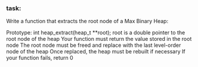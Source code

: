 ### task:

Write a function that extracts the root node of a Max Binary Heap:

Prototype: int heap_extract(heap_t \*\*root);
root is a double pointer to the root node of the heap
Your function must return the value stored in the root node
The root node must be freed and replace with the last level-order node of the heap
Once replaced, the heap must be rebuilt if necessary
If your function fails, return 0
